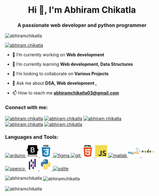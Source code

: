 <h1 align="center">Hi 👋, I'm Abhiram Chikatla</h1>
<h3 align="center">A passionate web developer and python programmer</h3>

<p align="left"> <img src="https://komarev.com/ghpvc/?username=abhiramchikatla&label=Profile%20views&color=0e75b6&style=flat" alt="abhiramchikatla" /> </p>

<p align="left"> <a href="https://twitter.com/abhiram chikatla" target="blank"><img src="https://img.shields.io/twitter/follow/abhiram chikatla?logo=twitter&style=for-the-badge" alt="abhiram chikatla" /></a> </p>

- 🔭 I’m currently working on **Web development**

- 🌱 I’m currently learning **Web development, Data Structures**

- 👯 I’m looking to collaborate on **Various Projects**

- 💬 Ask me about **DSA, Web development ,**

- 📫 How to reach me **abhiramchikatla03@gmail.com**

<h3 align="left">Connect with me:</h3>
<p align="left">
<a href="https://twitter.com/abhiram chikatla" target="blank"><img align="center" src="https://raw.githubusercontent.com/rahuldkjain/github-profile-readme-generator/master/src/images/icons/Social/twitter.svg" alt="abhiram chikatla" height="30" width="40" /></a>
<a href="https://linkedin.com/in/abhiram chikatla" target="blank"><img align="center" src="https://raw.githubusercontent.com/rahuldkjain/github-profile-readme-generator/master/src/images/icons/Social/linked-in-alt.svg" alt="abhiram chikatla" height="30" width="40" /></a>
<a href="https://fb.com/abhiram chikatla" target="blank"><img align="center" src="https://raw.githubusercontent.com/rahuldkjain/github-profile-readme-generator/master/src/images/icons/Social/facebook.svg" alt="abhiram chikatla" height="30" width="40" /></a>
<a href="https://instagram.com/abhiram chikatla" target="blank"><img align="center" src="https://raw.githubusercontent.com/rahuldkjain/github-profile-readme-generator/master/src/images/icons/Social/instagram.svg" alt="abhiram chikatla" height="30" width="40" /></a>
<a href="https://dribbble.com/abhiram chikatla" target="blank"><img align="center" src="https://raw.githubusercontent.com/rahuldkjain/github-profile-readme-generator/master/src/images/icons/Social/dribbble.svg" alt="abhiram chikatla" height="30" width="40" /></a>
</p>

<h3 align="left">Languages and Tools:</h3>
<p align="left"> <a href="https://www.arduino.cc/" target="_blank" rel="noreferrer"> <img src="https://cdn.worldvectorlogo.com/logos/arduino-1.svg" alt="arduino" width="40" height="40"/> </a> <a href="https://getbootstrap.com" target="_blank" rel="noreferrer"> <img src="https://raw.githubusercontent.com/devicons/devicon/master/icons/bootstrap/bootstrap-plain-wordmark.svg" alt="bootstrap" width="40" height="40"/> </a> <a href="https://www.w3schools.com/css/" target="_blank" rel="noreferrer"> <img src="https://raw.githubusercontent.com/devicons/devicon/master/icons/css3/css3-original-wordmark.svg" alt="css3" width="40" height="40"/> </a> <a href="https://www.figma.com/" target="_blank" rel="noreferrer"> <img src="https://www.vectorlogo.zone/logos/figma/figma-icon.svg" alt="figma" width="40" height="40"/> </a> <a href="https://git-scm.com/" target="_blank" rel="noreferrer"> <img src="https://www.vectorlogo.zone/logos/git-scm/git-scm-icon.svg" alt="git" width="40" height="40"/> </a> <a href="https://www.w3.org/html/" target="_blank" rel="noreferrer"> <img src="https://raw.githubusercontent.com/devicons/devicon/master/icons/html5/html5-original-wordmark.svg" alt="html5" width="40" height="40"/> </a> <a href="https://developer.mozilla.org/en-US/docs/Web/JavaScript" target="_blank" rel="noreferrer"> <img src="https://raw.githubusercontent.com/devicons/devicon/master/icons/javascript/javascript-original.svg" alt="javascript" width="40" height="40"/> </a> <a href="https://www.mathworks.com/" target="_blank" rel="noreferrer"> <img src="https://upload.wikimedia.org/wikipedia/commons/2/21/Matlab_Logo.png" alt="matlab" width="40" height="40"/> </a> <a href="https://www.mysql.com/" target="_blank" rel="noreferrer"> <img src="https://raw.githubusercontent.com/devicons/devicon/master/icons/mysql/mysql-original-wordmark.svg" alt="mysql" width="40" height="40"/> </a> <a href="https://nodejs.org" target="_blank" rel="noreferrer"> <img src="https://raw.githubusercontent.com/devicons/devicon/master/icons/nodejs/nodejs-original-wordmark.svg" alt="nodejs" width="40" height="40"/> </a> <a href="https://opencv.org/" target="_blank" rel="noreferrer"> <img src="https://www.vectorlogo.zone/logos/opencv/opencv-icon.svg" alt="opencv" width="40" height="40"/> </a> <a href="https://pandas.pydata.org/" target="_blank" rel="noreferrer"> <img src="https://raw.githubusercontent.com/devicons/devicon/2ae2a900d2f041da66e950e4d48052658d850630/icons/pandas/pandas-original.svg" alt="pandas" width="40" height="40"/> </a> <a href="https://www.python.org" target="_blank" rel="noreferrer"> <img src="https://raw.githubusercontent.com/devicons/devicon/master/icons/python/python-original.svg" alt="python" width="40" height="40"/> </a> <a href="https://www.sqlite.org/" target="_blank" rel="noreferrer"> <img src="https://www.vectorlogo.zone/logos/sqlite/sqlite-icon.svg" alt="sqlite" width="40" height="40"/> </a> </p>

<p><img align="left" src="https://github-readme-stats.vercel.app/api/top-langs?username=abhiramchikatla&show_icons=true&locale=en&layout=compact" alt="abhiramchikatla" /></p>

<p>&nbsp;<img align="center" src="https://github-readme-stats.vercel.app/api?username=abhiramchikatla&show_icons=true&locale=en" alt="abhiramchikatla" /></p>

<p><img align="center" src="https://github-readme-streak-stats.herokuapp.com/?user=abhiramchikatla&" alt="abhiramchikatla" /></p>
